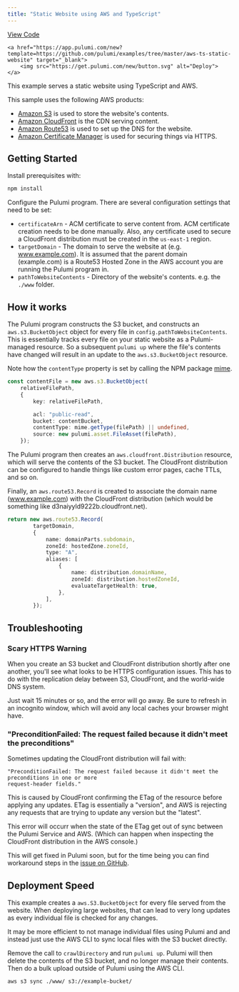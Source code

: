 ```yaml
---
title: "Static Website using AWS and TypeScript"
---
```


<p class="mb-4 flex">
    <a class="flex flex-wrap items-center rounded text-xs text-white bg-blue-600 border-2 border-blue-600 px-2 mr-2 whitespace-no-wrap hover:text-white" style="height: 32px" href="https://github.com/pulumi/examples/tree/master/aws-ts-static-website" target="_blank">
        <span><i class="fab fa-github pr-2"></i> View Code</span>
    </a>

    <a href="https://app.pulumi.com/new?template=https://github.com/pulumi/examples/tree/master/aws-ts-static-website" target="_blank">
        <img src="https://get.pulumi.com/new/button.svg" alt="Deploy">
    </a>
</p>


This example serves a static website using TypeScript and AWS.

This sample uses the following AWS products:

- [Amazon S3](https://aws.amazon.com/s3/) is used to store the website's contents.
- [Amazon CloudFront](https://aws.amazon.com/cloudfront/) is the CDN serving content.
- [Amazon Route53](https://aws.amazon.com/route53/) is used to set up the DNS for the website.
- [Amazon Certificate Manager](https://aws.amazon.com/certificate-manager/) is used for securing things via HTTPS.

## Getting Started

Install prerequisites with:

```bash
npm install
```

Configure the Pulumi program. There are several configuration settings that need to be
set:

- `certificateArn` - ACM certificate to serve content from. ACM certificate creation needs to be
  done manually. Also, any certificate used to secure a CloudFront distribution must be created
  in the `us-east-1` region.
- `targetDomain` - The domain to serve the website at (e.g. www.example.com). It is assumed that
  the parent domain (example.com) is a Route53 Hosted Zone in the AWS account you are running the
  Pulumi program in.
- `pathToWebsiteContents` - Directory of the website's contents. e.g. the `./www` folder.

## How it works

The Pulumi program constructs the S3 bucket, and constructs an `aws.s3.BucketObject` object
for every file in `config.pathToWebsiteContents`. This is essentially tracks every file on
your static website as a Pulumi-managed resource. So a subsequent `pulumi up` where the
file's contents have changed will result in an update to the `aws.s3.BucketObject` resource.

Note how the `contentType` property is set by calling the NPM package [mime](https://www.npmjs.com/package/mime).

```typescript
const contentFile = new aws.s3.BucketObject(
    relativeFilePath,
    {
        key: relativeFilePath,

        acl: "public-read",
        bucket: contentBucket,
        contentType: mime.getType(filePath) || undefined,
        source: new pulumi.asset.FileAsset(filePath),
    });
```

The Pulumi program then creates an `aws.cloudfront.Distribution` resource, which will serve
the contents of the S3 bucket. The CloudFront distribution can be configured to handle
things like custom error pages, cache TTLs, and so on.

Finally, an `aws.route53.Record` is created to associate the domain name (www.example.com)
with the CloudFront distribution (which would be something like d3naiyyld9222b.cloudfront.net).

```typescript
return new aws.route53.Record(
        targetDomain,
        {
            name: domainParts.subdomain,
            zoneId: hostedZone.zoneId,
            type: "A",
            aliases: [
                {
                    name: distribution.domainName,
                    zoneId: distribution.hostedZoneId,
                    evaluateTargetHealth: true,
                },
            ],
        });
```

## Troubleshooting

### Scary HTTPS Warning

When you create an S3 bucket and CloudFront distribution shortly after one another, you'll see
what looks to be HTTPS configuration issues. This has to do with the replication delay between
S3, CloudFront, and the world-wide DNS system.

Just wait 15 minutes or so, and the error will go away. Be sure to refresh in an incognito
window, which will avoid any local caches your browser might have.

### "PreconditionFailed: The request failed because it didn't meet the preconditions"

Sometimes updating the CloudFront distribution will fail with:

```text
"PreconditionFailed: The request failed because it didn't meet the preconditions in one or more
request-header fields."
```

This is caused by CloudFront confirming the ETag of the resource before applying any updates.
ETag is essentially a "version", and AWS is rejecting any requests that are trying to update
any version but the "latest".

This error will occurr when the state of the ETag get out of sync between the Pulumi Service
and AWS. (Which can happen when inspecting the CloudFront distribution in the AWS console.)

This will get fixed in Pulumi soon, but for the time being you can find workaround steps in
the [issue on GitHub](https://github.com/pulumi/pulumi/issues/1449).

## Deployment Speed

This example creates a `aws.S3.BucketObject` for every file served from the website. When deploying
large websites, that can lead to very long updates as every individual file is checked for any
changes.

It may be more efficient to not manage individual files using Pulumi and and instead just use the
AWS CLI to sync local files with the S3 bucket directly.

Remove the call to `crawlDirectory` and run `pulumi up`. Pulumi will then delete the contents
of the S3 bucket, and no longer manage their contents. Then do a bulk upload outside of Pulumi
using the AWS CLI.

```bash
aws s3 sync ./www/ s3://example-bucket/
```

